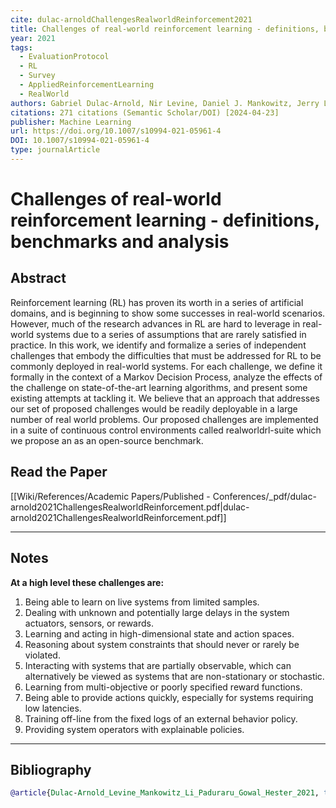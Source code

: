 ```yaml
---
cite: dulac-arnoldChallengesRealworldReinforcement2021
title: Challenges of real-world reinforcement learning - definitions, benchmarks and analysis
year: 2021
tags:
  - EvaluationProtocol
  - RL
  - Survey
  - AppliedReinforcementLearning
  - RealWorld
authors: Gabriel Dulac-Arnold, Nir Levine, Daniel J. Mankowitz, Jerry Li, Cosmin Paduraru, Sven Gowal, Todd Hester
citations: 271 citations (Semantic Scholar/DOI) [2024-04-23]
publisher: Machine Learning
url: https://doi.org/10.1007/s10994-021-05961-4
DOI: 10.1007/s10994-021-05961-4
type: journalArticle
---
```


# Challenges of real-world reinforcement learning - definitions, benchmarks and analysis

## Abstract 
Reinforcement learning (RL) has proven its worth in a series of artificial domains, and is beginning to show some successes in real-world scenarios. However, much of the research advances in RL are hard to leverage in real-world systems due to a series of assumptions that are rarely satisfied in practice. In this work, we identify and formalize a series of independent challenges that embody the difficulties that must be addressed for RL to be commonly deployed in real-world systems. For each challenge, we define it formally in the context of a Markov Decision Process, analyze the effects of the challenge on state-of-the-art learning algorithms, and present some existing attempts at tackling it. We believe that an approach that addresses our set of proposed challenges would be readily deployable in a large number of real world problems. Our proposed challenges are implemented in a suite of continuous control environments called realworldrl-suite which we propose an as an open-source benchmark.

## Read the Paper

[[Wiki/References/Academic Papers/Published - Conferences/_pdf/dulac-arnold2021ChallengesRealworldReinforcement.pdf|dulac-arnold2021ChallengesRealworldReinforcement.pdf]]


---
## Notes

**At a high level these challenges are:** 
1. Being able to learn on live systems from limited samples.  
2. Dealing with unknown and potentially large delays in the system actuators, sensors, or rewards.  
3. Learning and acting in high-dimensional state and action spaces.  
4. Reasoning about system constraints that should never or rarely be violated.  
5. Interacting with systems that are partially observable, which can alternatively be viewed as systems that are non-stationary or stochastic.  
6. Learning from multi-objective or poorly specified reward functions.  
7. Being able to provide actions quickly, especially for systems requiring low latencies.  
8. Training off-line from the fixed logs of an external behavior policy. 
9. Providing system operators with explainable policies.


---
## Bibliography

```bibtex
@article{Dulac-Arnold_Levine_Mankowitz_Li_Paduraru_Gowal_Hester_2021, title={Challenges of real-world reinforcement learning - definitions, benchmarks and analysis}, volume={110}, ISSN={1573-0565}, DOI={[10.1007/s10994-021-05961-4](https://doi.org/10.1007/s10994-021-05961-4)}, abstractNote={Reinforcement learning (RL) has proven its worth in a series of artificial domains, and is beginning to show some successes in real-world scenarios. However, much of the research advances in RL are hard to leverage in real-world systems due to a series of assumptions that are rarely satisfied in practice. In this work, we identify and formalize a series of independent challenges that embody the difficulties that must be addressed for RL to be commonly deployed in real-world systems. For each challenge, we define it formally in the context of a Markov Decision Process, analyze the effects of the challenge on state-of-the-art learning algorithms, and present some existing attempts at tackling it. We believe that an approach that addresses our set of proposed challenges would be readily deployable in a large number of real world problems. Our proposed challenges are implemented in a suite of continuous control environments called realworldrl-suite which we propose an as an open-source benchmark.}, note={271 citations (Semantic Scholar/DOI) [2024-04-23]}, number={9}, journal={Machine Learning}, author={Dulac-Arnold, Gabriel and Levine, Nir and Mankowitz, Daniel J. and Li, Jerry and Paduraru, Cosmin and Gowal, Sven and Hester, Todd}, year={2021}, month=sep, pages={2419–2468}, language={en} }
```
